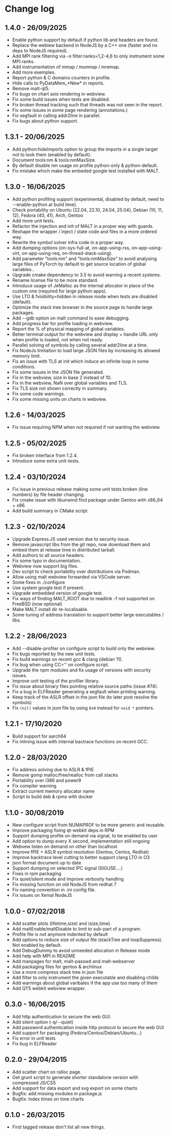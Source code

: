 Change log
==========

1.4.0 - 26/09/2025
------------------

 - Enable python support by default if python lib and headers are found.
 - Replace the webiew backend in NodeJS by a C++ one (faster and no deps to NodeJS required).
 - Add MPI rank filtering via -o filter:ranks=1,2-4,6 to only instrument some MPI ranks.
 - Add instrumentation of mmap / munmap / mremap.
 - Add more exemples.
 - Report python & C domains counters in profile.
 - Hide calls to PyDataMem_\*New\* in reports.
 - Remove malt-qt5.
 - Fix bugs on chart axis rendering in webview.
 - Fix some build issues when tests are disabled.
 - Fix broken thread tracking such that threads was not seen in the report.
 - Fix some issues in some page rendering (annotations.)
 - Fix segfault in calling addr2line in parallel.
 - Fix bugs about python support.

1.3.1 - 20/06/2025
------------------

 - Add python:hideImports option to group the imports in a single target not to look them (enabled by default).
 - Document tools:nm & tools:nmMaxSize.
 - By default disable nm usage on profile python-only & python-default.
 - Fix mistake which make the embeded google test installed with MALT.

1.3.0 - 16/06/2025
------------------

 - Add python profiling support (experimental, disabled by default, need to --enable-python at build time).
 - Check portability on Ubuntu (22.04, 22.10, 24.04, 25.04), Debian (10, 11, 12), Fedora (40, 41), Arch, Gentoo
 - Add more unit tests.
 - Refactor the injection and init of MALT in a proper way with guards.
 - Reshape the wrapper / inject / state code and files in a more ordered way.
 - Rewrite the symbol solver infra code in a proper way.
 - Add dumping options (on-sys-full-at, on-app-using-rss, on-app-using-virt, on-app-using-req, on-thread-stack-using).
 - Add parameter "tools:nm" and "tools:nmMaxSize" to avoid analysing large files of PyTorch by default
   to get source location of global variables.. 
 - Upgrade cmake dependency to 3.5 to avoid warning a recent systems.
 - Rename license file to be more standard.
 - Introduce usage of JeMalloc as the internal allocator in place of the custom one (required for large python apps).
 - Use LTO & fvisibility=hidden in release mode when tests are disabled (default).
 - Optimize the stack tree browser in the source page to handle large packages.
 - Add --gdb option on malt command to ease debugging.
 - Add progress bar for profile loading in webview.
 - Report the % of physical mapping of global variables.
 - Better terminal output for the webview and display + handle URL only when profile is loaded, not when not ready.
 - Parallel solving of symbols by calling several addr2line at a time.
 - Fix NodeJs limitation to load large JSON files by increasing its allowed memory limit.
 - Fix an issue with TLS at init which induce an infinite loop in some conditions.
 - Fix some issues in the JSON file generated.
 - Fix in the webview, size in base 2 instead of 10.
 - Fix in the webview, NaN over global variables and TLS.
 - Fix TLS size not shown correctly in summary.
 - Fix some code warnings.
 - Fix some missing units on charts in webview.

1.2.6 - 14/03/2025
------------------

 - Fix issue requiring NPM when not required if not wanting the webview.

1.2.5 - 05/02/2025
------------------

 - Fix broken interface from 1.2.4.
 - Introduce some extra unit-tests.

1.2.4 - 03/10/2024
------------------

 - Fix issue in previous release making some unit tests broken (line numbers) by file header changing.
 - Fix cmake issue with libunwind find package under Gentoo with x86_64 + x86.
 - Add build summary in CMake script.

1.2.3 - 02/10/2024
------------------

 - Upgrade Express.JS used version due to security issue.
 - Remove javascript libs from the git repo, now download them and embed them at
   release time in distributed tarball.
 - Add authors to all source headers.
 - Fix some typo in documentation.
 - Webview now support big files.
 - Dev script to check portability over distributions via Podman.
 - Allow using malt webview forwarded via VSCode server.
 - Some fixes in ./configure
 - Use system google test if present.
 - Upgrade embedded version of google test.
 - Fix ways of finding MALT_ROOT due to readlink -f not supported on FreeBSD (now optional)
 - Make MALT install dir re-localisable.
 - Some tuning of address translation to support better large executables / libs.

1.2.2 - 28/06/2023
------------------

 - Add --disable-profiler on configure script to build only the webview.
 - Fix bugs reported by the new unit tests.
 - Fix build warnings on recent gcc & clang (debian 11).
 - Fix bug when using CC='' on configure script.
 - Upgrade the npm modules and fix usage of versions with security issues.
 - Improve unit testing of the profiler library.
 - Fix issue about binary files pointing relative source paths (issue #74).
 - Fix a bug in ELFReader generating a segfault when printing warning.
 - Keep track of the ASLR offset in the json file (to later post resolve the symbols)
 - Fix `(nil)` values in json file by using `0x0` instead for `void *` pointers.

1.2.1 - 17/10/2020
------------------

 - Build support for aarch64
 - Fix inlining issue with internal bactrace functions on recent GCC.

1.2.0 - 28/03/2020
------------------

 - Fix address solving due to ASLR & fPIE
 - Remove gomp malloc/free/realloc from call stacks
 - Portability over i386 and power9
 - Fix compiler warning
 - Extract current memory allocator name
 - Script to build deb & rpms with docker

1.1.0 - 30/08/2019
------------------

 - New configure script from NUMAPROF to be more generic and reusable.
 - Improve packaging fixing qt-webkit deps in RPM
 - Support dumping profile on demand via signal, to be enabled by user
 - Add option to dump every X second, implementation still ongoing
 - Webvew listen on demand on other than localhost
 - Improve fPIE + ASLR symbol resolution (Gentoo, Centos, Redhat)
 - Improve backtrace level cutting to better support clang LTO in O3
 - json format document up to date
 - Support dumping on selected IPC signal (SIGUSE....)
 - Fixes in rpm packaging
 - Fix quiet/silent mode and improve verbosity handling
 - Fix missing function on old NodeJS from redhat 7
 - Fix naming convention in .ini config file.
 - Fix issues on Xenial NodeJS

1.0.0 - 07/02/2018
------------------

 - Add scatter plots (lifetime,size) and (size,time).
 - Add maltEnable/maltDisable to limit to sub-part of a program.
 - Profile file is not anymore indented by default
 - Add options to reduce size of output file (stackTree and loopSuppress). Not enabled by default.
 - Add DebugDummy to avoid unneeded allocation in Release mode
 - Add help with MPI in README
 - Add manpages for malt, malt-passwd and malt-webserver
 - Add packaging files for gentoo & archlinux
 - Use a more compress stack tree in json file
 - Add filter to only instrument the given executable and disabling childs
 - Add warnings about global varibales if the app use too many of them
 - Add QT5 webkit webview wrapper.

0.3.0 - 16/06/2015
------------------

 - Add http authentication to secure the web GUI.
 - Add silent option (-q/--quiet)
 - Add password authentication inside http protocol to secure the web GUI
 - Add support for packaging (Fedora/Centos/Debian/Ubuntu...)
 - Fix error in unit tests
 - Fix bug in ELFReader

0.2.0 - 29/04/2015
------------------

 - Add scatter chart on ralloc page.
 - Get grunt script to generate shorter standalone version with compressed JS/CSS
 - Add support for data export and svg export on some charts
 - Bugfix: add missing modules in package.js
 - Bugfix: index times on time charts

0.1.0 - 26/03/2015
------------------

 - First tagged release don't list all new things.
